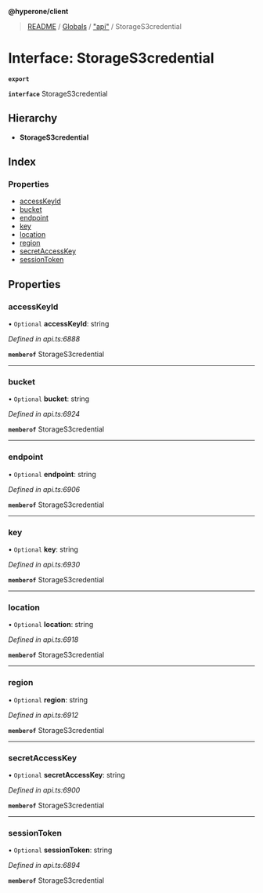 **@hyperone/client**

> [README](../README.md) / [Globals](../globals.md) / ["api"](../modules/_api_.md) / StorageS3credential

# Interface: StorageS3credential

**`export`** 

**`interface`** StorageS3credential

## Hierarchy

* **StorageS3credential**

## Index

### Properties

* [accessKeyId](_api_.storages3credential.md#accesskeyid)
* [bucket](_api_.storages3credential.md#bucket)
* [endpoint](_api_.storages3credential.md#endpoint)
* [key](_api_.storages3credential.md#key)
* [location](_api_.storages3credential.md#location)
* [region](_api_.storages3credential.md#region)
* [secretAccessKey](_api_.storages3credential.md#secretaccesskey)
* [sessionToken](_api_.storages3credential.md#sessiontoken)

## Properties

### accessKeyId

• `Optional` **accessKeyId**: string

*Defined in api.ts:6888*

**`memberof`** StorageS3credential

___

### bucket

• `Optional` **bucket**: string

*Defined in api.ts:6924*

**`memberof`** StorageS3credential

___

### endpoint

• `Optional` **endpoint**: string

*Defined in api.ts:6906*

**`memberof`** StorageS3credential

___

### key

• `Optional` **key**: string

*Defined in api.ts:6930*

**`memberof`** StorageS3credential

___

### location

• `Optional` **location**: string

*Defined in api.ts:6918*

**`memberof`** StorageS3credential

___

### region

• `Optional` **region**: string

*Defined in api.ts:6912*

**`memberof`** StorageS3credential

___

### secretAccessKey

• `Optional` **secretAccessKey**: string

*Defined in api.ts:6900*

**`memberof`** StorageS3credential

___

### sessionToken

• `Optional` **sessionToken**: string

*Defined in api.ts:6894*

**`memberof`** StorageS3credential

